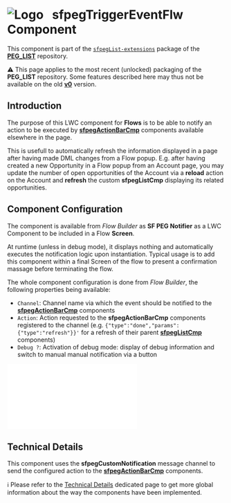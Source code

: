 # ![Logo](/media/Logo.png) &nbsp; **sfpegTriggerEventFlw** Component

This component is part of the [`sfpegList-extensions`](/help/sfpegListPkgExtensions.md) package
of the **[PEG_LIST](/README.md)** repository.

⚠️ This page applies to the most recent (unlocked) packaging of the **PEG_LIST** repository.
Some features described here may thus not be available on the old **[v0](https://github.com/pegros/PEG_LIST/tree/v0)** version.


## Introduction

The purpose of this LWC component for **Flows** is to be able to notify an action
to be executed by **[sfpegActionBarCmp](/help/sfpegActionBarCmp.md)** components
available elsewhere in the page.

This is usefull to automatically refresh the information displayed in a page 
after having made DML changes from a Flow popup. E.g. after having created a new
Opportunity in a Flow popup from an Account page, you may update the number of open
opportunities of the Account via a **reload** action  on the Account and **refresh**
the custom **sfpegListCmp** displaying its related opportunities.


## Component Configuration

The component is available from _Flow Builder_ as **SF PEG Notifier** as a 
LWC Component to be included in a Flow **Screen**. 

At runtime (unless in debug mode), it displays nothing and automatically executes
the notification logic upon instantiation. Typical usage is to add this component
within a final Screen of the flow to present a confirmation massage before 
terminating the flow.

The whole component configuration is done from _Flow Builder_, the following properties
being available:
* `Channel`: Channel name via which the event should be notified to the **[sfpegActionBarCmp](/help/sfpegActionBarCmp.md)** components
* `Action`: Action requested to the **sfpegActionBarCmp** components registered to the channel
(e.g. `{"type":"done","params":{"type":"refresh"}}'` for a refresh of their parent 
**[sfpegListCmp](/help/sfpegListCmp.md)** components)
* `Debug ?`: Activation of debug mode: display of debug information and switch to manual
manual notification via a button

![sfpegTriggerEventFlw Configuration](/help/sfpegTriggerEventConfig.md)


## Technical Details

This component uses the **sfpegCustomNotification** message channel to send the configured
action to the **[sfpegActionBarCmp](/help/sfpegActionBarCmp.md)** components.

ℹ️ Please refer to the [Technical Details](/help/technical.md) dedicated page to 
get more global information about the way the components have been implemented.